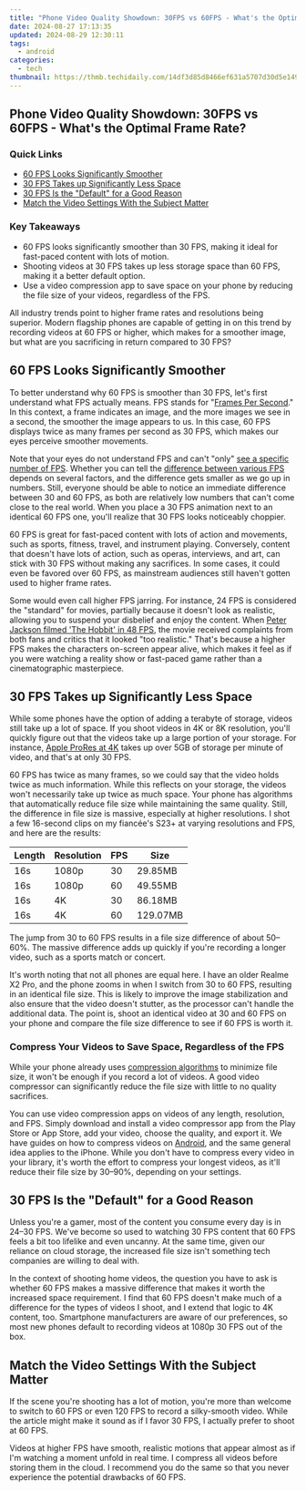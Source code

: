 ```yaml
---
title: "Phone Video Quality Showdown: 30FPS vs 60FPS - What's the Optimal Frame Rate?"
date: 2024-08-27 17:13:35
updated: 2024-08-29 12:30:11
tags:
  - android
categories:
  - tech
thumbnail: https://thmb.techidaily.com/14df3d85d8466ef631a5707d30d5e14919d53addb84823d2a2bfe4ff558c0940.png
---
```


## Phone Video Quality Showdown: 30FPS vs 60FPS - What's the Optimal Frame Rate?

### Quick Links

* [60 FPS Looks Significantly Smoother](https://program-issues.techidaily.com/overcoming-startup-obstacles-in-helldivers-ii-effective-ways-to-clear-a-black-screen-glitch/)
* [30 FPS Takes up Significantly Less Space](https://ai-topics.techidaily.com/2024-approved-exploring-ai-face-generators/)
* [30 FPS Is the "Default" for a Good Reason](https://techtrends.techidaily.com/overcoming-security-hurdles-a-step-by-step-fix-for-unverified-developer-alerts-on-macos/)
* [Match the Video Settings With the Subject Matter](https://network-issues.techidaily.com/enhance-performance-a-guide-to-upgrading-intel-gpus-on-win-7/)

### Key Takeaways

* 60 FPS looks significantly smoother than 30 FPS, making it ideal for fast-paced content with lots of motion.
* Shooting videos at 30 FPS takes up less storage space than 60 FPS, making it a better default option.
* Use a video compression app to save space on your phone by reducing the file size of your videos, regardless of the FPS.

 All industry trends point to higher frame rates and resolutions being superior. Modern flagship phones are capable of getting in on this trend by recording videos at 60 FPS or higher, which makes for a smoother image, but what are you sacrificing in return compared to 30 FPS?

##  60 FPS Looks Significantly Smoother

 To better understand why 60 FPS is smoother than 30 FPS, let's first understand what FPS actually means. FPS stands for "[Frames Per Second](https://facebook-video-footage.techidaily.com/new-in-2024-build-stellar-youtube-beginnings-on-a-shoestring-budget/)." In this context, a frame indicates an image, and the more images we see in a second, the smoother the image appears to us. In this case, 60 FPS displays twice as many frames per second as 30 FPS, which makes our eyes perceive smoother movements.

 Note that your eyes do not understand FPS and can't "only" [see a specific number of FPS](https://screen-recording.techidaily.com/updated-perfecting-video-cuts-the-role-of-visual-callouts-in-edits/). Whether you can tell the [difference between various FPS](https://tech-haven.techidaily.com/artificial-intelligence-oversight-four-potential-regulatory-avenues/) depends on several factors, and the difference gets smaller as we go up in numbers. Still, everyone should be able to notice an immediate difference between 30 and 60 FPS, as both are relatively low numbers that can't come close to the real world. When you place a 30 FPS animation next to an identical 60 FPS one, you'll realize that 30 FPS looks noticeably choppier.

 60 FPS is great for fast-paced content with lots of action and movements, such as sports, fitness, travel, and instrument playing. Conversely, content that doesn't have lots of action, such as operas, interviews, and art, can stick with 30 FPS without making any sacrifices. In some cases, it could even be favored over 60 FPS, as mainstream audiences still haven't gotten used to higher frame rates.

 Some would even call higher FPS jarring. For instance, 24 FPS is considered the "standard" for movies, partially because it doesn't look as realistic, allowing you to suspend your disbelief and enjoy the content. When [Peter Jackson filmed 'The Hobbit' in 48 FPS](https://www.slashfilm.com/999120/peter-jackson-knows-the-first-hobbit-film-didnt-nail-48-frames-per-second/), the movie received complaints from both fans and critics that it looked "too realistic." That's because a higher FPS makes the characters on-screen appear alive, which makes it feel as if you were watching a reality show or fast-paced game rather than a cinematographic masterpiece.

##  30 FPS Takes up Significantly Less Space

 While some phones have the option of adding a terabyte of storage, videos still take up a lot of space. If you shoot videos in 4K or 8K resolution, you'll quickly figure out that the videos take up a large portion of your storage. For instance, [Apple ProRes at 4K](https://snapchat-videos.techidaily.com/new-in-2024-smooth-operations-direct-backup-of-camera-roll-images-to-social-media-apps/) takes up over 5GB of storage per minute of video, and that's at only 30 FPS.

 60 FPS has twice as many frames, so we could say that the video holds twice as much information. While this reflects on your storage, the videos won't necessarily take up twice as much space. Your phone has algorithms that automatically reduce file size while maintaining the same quality. Still, the difference in file size is massive, especially at higher resolutions. I shot a few 16-second clips on my fiancée's S23+ at varying resolutions and FPS, and here are the results:

| Length | Resolution | FPS | Size     |
| ------ | ---------- | --- | -------- |
| 16s    | 1080p      | 30  | 29.85MB  |
| 16s    | 1080p      | 60  | 49.55MB  |
| 16s    | 4K         | 30  | 86.18MB  |
| 16s    | 4K         | 60  | 129.07MB |

 The jump from 30 to 60 FPS results in a file size difference of about 50–60%. The massive difference adds up quickly if you're recording a longer video, such as a sports match or concert.

 It's worth noting that not all phones are equal here. I have an older Realme X2 Pro, and the phone zooms in when I switch from 30 to 60 FPS, resulting in an identical file size. This is likely to improve the image stabilization and also ensure that the video doesn't stutter, as the processor can't handle the additional data. The point is, shoot an identical video at 30 and 60 FPS on your phone and compare the file size difference to see if 60 FPS is worth it.

###  Compress Your Videos to Save Space, Regardless of the FPS

 While your phone already uses [compression algorithms](https://extra-information.techidaily.com/top-30-camcorders-directly-at-your-eyes/) to minimize file size, it won't be enough if you record a lot of videos. A good video compressor can significantly reduce the file size with little to no quality sacrifices.

 You can use video compression apps on videos of any length, resolution, and FPS. Simply download and install a video compressor app from the Play Store or App Store, add your video, choose the quality, and export it. We have guides on how to compress videos on [Android](https://fox-direct.techidaily.com/6-superior-tools-for-effortless-linkedin-videos-extraction/), and the same general idea applies to the iPhone. While you don't have to compress every video in your library, it's worth the effort to compress your longest videos, as it'll reduce their file size by 30–90%, depending on your settings.

##  30 FPS Is the "Default" for a Good Reason

 Unless you're a gamer, most of the content you consume every day is in 24–30 FPS. We've become so used to watching 30 FPS content that 60 FPS feels a bit too lifelike and even uncanny. At the same time, given our reliance on cloud storage, the increased file size isn't something tech companies are willing to deal with.

 In the context of shooting home videos, the question you have to ask is whether 60 FPS makes a massive difference that makes it worth the increased space requirement. I find that 60 FPS doesn't make much of a difference for the types of videos I shoot, and I extend that logic to 4K content, too. Smartphone manufacturers are aware of our preferences, so most new phones default to recording videos at 1080p 30 FPS out of the box.

##  Match the Video Settings With the Subject Matter

 If the scene you're shooting has a lot of motion, you're more than welcome to switch to 60 FPS or even 120 FPS to record a silky-smooth video. While the article might make it sound as if I favor 30 FPS, I actually prefer to shoot at 60 FPS.

 Videos at higher FPS have smooth, realistic motions that appear almost as if I'm watching a moment unfold in real time. I compress all videos before storing them in the cloud. I recommend you do the same so that you never experience the potential drawbacks of 60 FPS.

<ins class="adsbygoogle"
     style="display:block"
     data-ad-format="autorelaxed"
     data-ad-client="ca-pub-7571918770474297"
     data-ad-slot="1223367746"></ins>



<ins class="adsbygoogle"
     style="display:block"
     data-ad-client="ca-pub-7571918770474297"
     data-ad-slot="8358498916"
     data-ad-format="auto"
     data-full-width-responsive="true"></ins>

